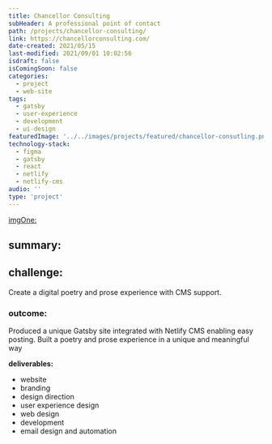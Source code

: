 ```yaml
---
title: Chancellor Consulting
subHeader: A professional point of contact
path: /projects/chancellor-consulting/
link: https://chancellorconsulting.com/
date-created: 2021/05/15
last-modified: 2021/09/01 10:02:56
isdraft: false
isComingSoon: false
categories:
  - project
  - web-site
tags:
  - gatsby
  - user-experience
  - development
  - ui-design
featuredImage: '../../images/projects/featured/chancellor-consutling.png'
technology-stack:
  - figma
  - gatsby
  - react
  - netlify
  - netlify-cms
audio: ''
type: 'project'
---
```


[imgOne:](../assets/images/projects/yogaofwords-showcase-1.png)

## summary:

## challenge:

Create a digital poetry and prose experience with CMS support.

### outcome:

Produced a unique Gatsby site integrated with Netlify CMS enabling easy
posting. Built a poetry and prose experience in a unique and meaningful
way

**deliverables:**

- website
- branding
- design direction
- user experience design
- web design
- development
- email design and automation
